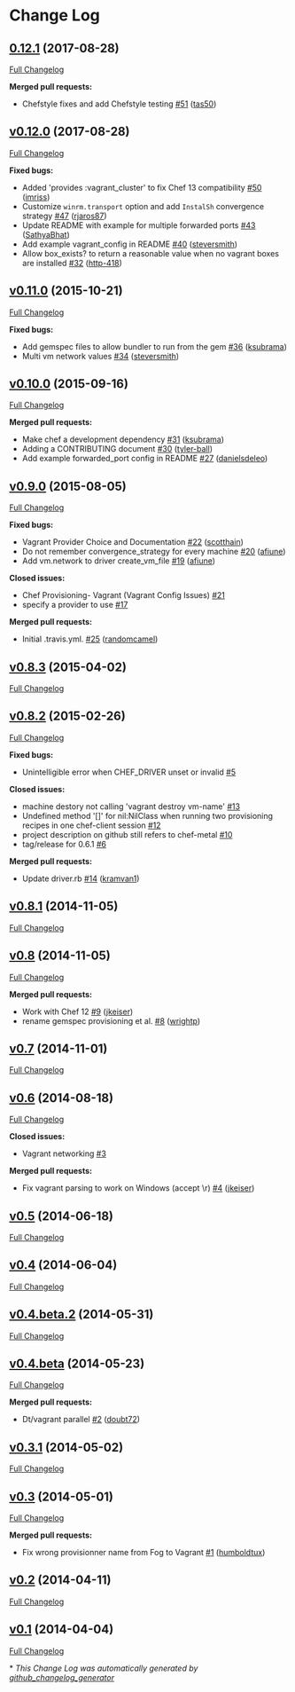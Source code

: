 # Change Log

## [0.12.1](https://github.com/chef/chef-provisioning-vagrant/tree/0.12.1) (2017-08-28)
[Full Changelog](https://github.com/chef/chef-provisioning-vagrant/compare/v0.12.0...0.12.1)

**Merged pull requests:**

- Chefstyle fixes and add Chefstyle testing [\#51](https://github.com/chef/chef-provisioning-vagrant/pull/51) ([tas50](https://github.com/tas50))

## [v0.12.0](https://github.com/chef/chef-provisioning-vagrant/tree/v0.12.0) (2017-08-28)
[Full Changelog](https://github.com/chef/chef-provisioning-vagrant/compare/v0.11.0...v0.12.0)

**Fixed bugs:**

- Added 'provides :vagrant\_cluster' to fix Chef 13 compatibility [\#50](https://github.com/chef/chef-provisioning-vagrant/pull/50) ([imriss](https://github.com/imriss))
- Customize `winrm.transport` option and add `InstalSh` convergence strategy [\#47](https://github.com/chef/chef-provisioning-vagrant/pull/47) ([rjaros87](https://github.com/rjaros87))
- Update README with example for multiple forwarded ports [\#43](https://github.com/chef/chef-provisioning-vagrant/pull/43) ([SathyaBhat](https://github.com/SathyaBhat))
- Add example vagrant\_config in README [\#40](https://github.com/chef/chef-provisioning-vagrant/pull/40) ([steversmith](https://github.com/steversmith))
- Allow box\_exists? to return a reasonable value when no vagrant boxes are installed [\#32](https://github.com/chef/chef-provisioning-vagrant/pull/32) ([http-418](https://github.com/http-418))

## [v0.11.0](https://github.com/chef/chef-provisioning-vagrant/tree/v0.11.0) (2015-10-21)
[Full Changelog](https://github.com/chef/chef-provisioning-vagrant/compare/v0.10.0...v0.11.0)

**Fixed bugs:**

- Add gemspec files to allow bundler to run from the gem [\#36](https://github.com/chef/chef-provisioning-vagrant/pull/36) ([ksubrama](https://github.com/ksubrama))
- Multi vm network values [\#34](https://github.com/chef/chef-provisioning-vagrant/pull/34) ([steversmith](https://github.com/steversmith))

## [v0.10.0](https://github.com/chef/chef-provisioning-vagrant/tree/v0.10.0) (2015-09-16)
[Full Changelog](https://github.com/chef/chef-provisioning-vagrant/compare/v0.9.0...v0.10.0)

**Merged pull requests:**

- Make chef a development dependency [\#31](https://github.com/chef/chef-provisioning-vagrant/pull/31) ([ksubrama](https://github.com/ksubrama))
- Adding a CONTRIBUTING document  [\#30](https://github.com/chef/chef-provisioning-vagrant/pull/30) ([tyler-ball](https://github.com/tyler-ball))
- Add example forwarded\_port config in README [\#27](https://github.com/chef/chef-provisioning-vagrant/pull/27) ([danielsdeleo](https://github.com/danielsdeleo))

## [v0.9.0](https://github.com/chef/chef-provisioning-vagrant/tree/v0.9.0) (2015-08-05)
[Full Changelog](https://github.com/chef/chef-provisioning-vagrant/compare/v0.8.3...v0.9.0)

**Fixed bugs:**

- Vagrant Provider Choice and Documentation [\#22](https://github.com/chef/chef-provisioning-vagrant/pull/22) ([scotthain](https://github.com/scotthain))
- Do not remember convergence\_strategy for every machine [\#20](https://github.com/chef/chef-provisioning-vagrant/pull/20) ([afiune](https://github.com/afiune))
- Add vm.network to driver create\_vm\_file [\#19](https://github.com/chef/chef-provisioning-vagrant/pull/19) ([afiune](https://github.com/afiune))

**Closed issues:**

- Chef Provisioning- Vagrant \(Vagrant Config Issues\) [\#21](https://github.com/chef/chef-provisioning-vagrant/issues/21)
- specify a provider to use [\#17](https://github.com/chef/chef-provisioning-vagrant/issues/17)

**Merged pull requests:**

- Initial .travis.yml. [\#25](https://github.com/chef/chef-provisioning-vagrant/pull/25) ([randomcamel](https://github.com/randomcamel))

## [v0.8.3](https://github.com/chef/chef-provisioning-vagrant/tree/v0.8.3) (2015-04-02)
[Full Changelog](https://github.com/chef/chef-provisioning-vagrant/compare/v0.8.2...v0.8.3)

## [v0.8.2](https://github.com/chef/chef-provisioning-vagrant/tree/v0.8.2) (2015-02-26)
[Full Changelog](https://github.com/chef/chef-provisioning-vagrant/compare/v0.8.1...v0.8.2)

**Fixed bugs:**

- Unintelligible error when CHEF\_DRIVER unset or invalid [\#5](https://github.com/chef/chef-provisioning-vagrant/issues/5)

**Closed issues:**

- machine destory not calling 'vagrant destroy vm-name' [\#13](https://github.com/chef/chef-provisioning-vagrant/issues/13)
- Undefined method '\[\]' for nil:NilClass when running two provisioning recipes in one chef-client session [\#12](https://github.com/chef/chef-provisioning-vagrant/issues/12)
- project description on github still refers to chef-metal [\#10](https://github.com/chef/chef-provisioning-vagrant/issues/10)
- tag/release for 0.6.1 [\#6](https://github.com/chef/chef-provisioning-vagrant/issues/6)

**Merged pull requests:**

- Update driver.rb [\#14](https://github.com/chef/chef-provisioning-vagrant/pull/14) ([kramvan1](https://github.com/kramvan1))

## [v0.8.1](https://github.com/chef/chef-provisioning-vagrant/tree/v0.8.1) (2014-11-05)
[Full Changelog](https://github.com/chef/chef-provisioning-vagrant/compare/v0.8...v0.8.1)

## [v0.8](https://github.com/chef/chef-provisioning-vagrant/tree/v0.8) (2014-11-05)
[Full Changelog](https://github.com/chef/chef-provisioning-vagrant/compare/v0.7...v0.8)

**Merged pull requests:**

- Work with Chef 12 [\#9](https://github.com/chef/chef-provisioning-vagrant/pull/9) ([jkeiser](https://github.com/jkeiser))
- rename gemspec provisioning et al. [\#8](https://github.com/chef/chef-provisioning-vagrant/pull/8) ([wrightp](https://github.com/wrightp))

## [v0.7](https://github.com/chef/chef-provisioning-vagrant/tree/v0.7) (2014-11-01)
[Full Changelog](https://github.com/chef/chef-provisioning-vagrant/compare/v0.6...v0.7)

## [v0.6](https://github.com/chef/chef-provisioning-vagrant/tree/v0.6) (2014-08-18)
[Full Changelog](https://github.com/chef/chef-provisioning-vagrant/compare/v0.5...v0.6)

**Closed issues:**

- Vagrant networking [\#3](https://github.com/chef/chef-provisioning-vagrant/issues/3)

**Merged pull requests:**

- Fix vagrant parsing to work on Windows \(accept \r\) [\#4](https://github.com/chef/chef-provisioning-vagrant/pull/4) ([jkeiser](https://github.com/jkeiser))

## [v0.5](https://github.com/chef/chef-provisioning-vagrant/tree/v0.5) (2014-06-18)
[Full Changelog](https://github.com/chef/chef-provisioning-vagrant/compare/v0.4...v0.5)

## [v0.4](https://github.com/chef/chef-provisioning-vagrant/tree/v0.4) (2014-06-04)
[Full Changelog](https://github.com/chef/chef-provisioning-vagrant/compare/v0.4.beta.2...v0.4)

## [v0.4.beta.2](https://github.com/chef/chef-provisioning-vagrant/tree/v0.4.beta.2) (2014-05-31)
[Full Changelog](https://github.com/chef/chef-provisioning-vagrant/compare/v0.4.beta...v0.4.beta.2)

## [v0.4.beta](https://github.com/chef/chef-provisioning-vagrant/tree/v0.4.beta) (2014-05-23)
[Full Changelog](https://github.com/chef/chef-provisioning-vagrant/compare/v0.3.1...v0.4.beta)

**Merged pull requests:**

- Dt/vagrant parallel [\#2](https://github.com/chef/chef-provisioning-vagrant/pull/2) ([doubt72](https://github.com/doubt72))

## [v0.3.1](https://github.com/chef/chef-provisioning-vagrant/tree/v0.3.1) (2014-05-02)
[Full Changelog](https://github.com/chef/chef-provisioning-vagrant/compare/v0.3...v0.3.1)

## [v0.3](https://github.com/chef/chef-provisioning-vagrant/tree/v0.3) (2014-05-01)
[Full Changelog](https://github.com/chef/chef-provisioning-vagrant/compare/v0.2...v0.3)

**Merged pull requests:**

- Fix wrong provisionner name from Fog to Vagrant [\#1](https://github.com/chef/chef-provisioning-vagrant/pull/1) ([humboldtux](https://github.com/humboldtux))

## [v0.2](https://github.com/chef/chef-provisioning-vagrant/tree/v0.2) (2014-04-11)
[Full Changelog](https://github.com/chef/chef-provisioning-vagrant/compare/v0.1...v0.2)

## [v0.1](https://github.com/chef/chef-provisioning-vagrant/tree/v0.1) (2014-04-04)
[Full Changelog](https://github.com/chef/chef-provisioning-vagrant/compare/f60a2f5e521a5319db105321c05b285bd78bfa7f...v0.1)



\* *This Change Log was automatically generated by [github_changelog_generator](https://github.com/skywinder/Github-Changelog-Generator)*